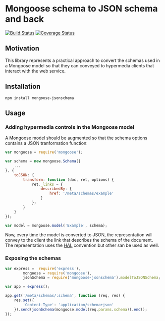 # Mongoose schema to JSON schema and back

[![Build Status](https://travis-ci.org/vstirbu/mongoose-jsonschema.svg?branch=master)](https://travis-ci.org/vstirbu/mongoose-jsonschema)
[![Coverage Status](https://coveralls.io/repos/github/vstirbu/mongoose-jsonschema/badge.svg?branch=master)](https://coveralls.io/github/vstirbu/mongoose-jsonschema?branch=master)

## Motivation

This library represents a practical approach to convert the schemas used in a Mongoose model so that they can conveyed to hypermedia clients that interact with the web service.

## Installation

```
npm install mongoose-jsonschema
```


## Usage

### Adding hypermedia controls in the Mongoose model

A Mongoose model should be augmented so that the schema options contains a JSON tranformation function:

```javascript
var mongoose = require('mongoose');

var schema = new mongoose.Schema({
	...
}, {
	toJSON: {
		transform: function (doc, ret, options) {
			ret._links = {
				describedBy: {
					href: '/meta/schemas/example'
				}
			};
		}
	}
});

var model = mongoose.model('Example', schema);
```

Now, every time the model is converted to JSON, the representation will convey to the client the link that describes the schema of the document. The representation uses the [HAL](http://stateless.co/hal_specification.html) convention but other san be used as well.

### Exposing the schemas

```javascript
var express =  require('express'),
		mongoose = require('mongoose'),
		jsonSchema = require('mongoose-jsonschema').modelToJSONSchema;

var app = express();

app.get('/meta/schemas/:schema', function (req, res) {
	res.set({
		'Content-Type': 'application/schema+json'
	}).send(jsonSchema(mongoose.model(req.params.schema)).end();
});
```

